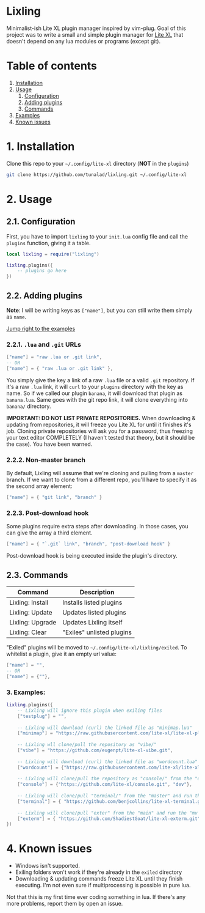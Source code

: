 # Lixling
Minimalist-ish Lite XL plugin manager inspired by vim-plug.
Goal of this project was to write a small and simple plugin manager for [Lite XL](https://lite-xl.com/) that doesn't depend on any lua modules or programs (except git). 

# Table of contents
1. [Installation](#installation)
2. [Usage](#usage)
    1. [Configuration](#configuration)
    2. [Adding plugins](#adding-plugins)
    3. [Commands](#commands)
3. [Examples](#examples)
4. [Known issues](#known-issues)

# 1. Installation
Clone this repo to your `~/.config/lite-xl` directory (**NOT** in the `plugins`)
```sh
git clone https://github.com/tunalad/lixling.git ~/.config/lite-xl
```
# 2. Usage
## 2.1. Configuration
First, you have to import `lixling` to your `init.lua` config file and call the `plugins` function, giving it a table.
```lua
local lixling = require("lixling")

lixling.plugins({
    -- plugins go here
})
```

## 2.2. Adding plugins
**Note**: I will be writing keys as `["name"]`, but you can still write them simply as `name`.

[Jump right to the examples](#examples)

### 2.2.1. `.lua` and `.git` URLs
```lua
["name"] = "raw .lua or .git link",
-- OR
["name"] = { "raw .lua or .git link" },
```
You simply give the key a link of a raw `.lua` file or a valid `.git` repository. If it's a raw `.lua` link, it will `curl` to your `plugins` directory with the key as name. So if we called our plugin `banana`, it will download that plugin as `banana.lua`. Same goes with the git repo link, it will clone everything into `banana/` directory.

**IMPORTANT: DO NOT LIST PRIVATE REPOSITORIES.** When downloading & updating from repositories, it will freeze you Lite XL for until it finishes it's job. Cloning private repositories will ask you for a password, thus freezing your text editor COMPLETELY (I haven't tested that theory, but it should be the case). You have been warned.

### 2.2.2. Non-master branch
By default, Lixling will assume that we're cloning and pulling from a `master` branch. If we want to clone from a different repo, you'll have to specify it as the second array element:
```lua
["name"] = { "git link", "branch" }
```

### 2.2.3. Post-download hook
Some plugins require extra steps after downloading. In those cases, you can give the array a third element. 
```lua
["name"] = { "`.git` link", "branch", "post-download hook" }
```
Post-download hook is being executed inside the plugin's directory.

## 2.3. Commands
| Command               | Description                   |
|-----------------------|-------------------------------|
| Lixling: Install      | Installs listed plugins       |
| Lixling: Update       | Updates listed plugins        |
| Lixling: Upgrade      | Updates Lixling itself        | 
| Lixling: Clear        | "Exiles" unlisted plugins     |

"Exiled" plugins will be moved to `~/.config/lite-xl/lixling/exiled`. 
To whitelist a plugin, give it an empty url value:
```lua
["name"] = "",
-- OR 
["name"] = {""},
```

### 3. Examples:
```lua
lixling.plugins({
    -- Lixling will ignore this plugin when exiling files
    ["testplug"] = "",
    
    -- Lixling will download (curl) the linked file as "minimap.lua" 
    ["minimap"] = "https://raw.githubusercontent.com/lite-xl/lite-xl-plugins/master/plugins/minimap.lua",
    
    -- Lixling wll clone/pull the repository as "vibe/"
    ["vibe"] = "https://github.com/eugenpt/lite-xl-vibe.git",
    
    -- Lixling will download (curl) the linked file as "wordcount.lua" 
    ["wordcount"] = {"https://raw.githubusercontent.com/lite-xl/lite-xl-plugins/master/plugins/wordcount.lua"},
    
    -- Lixling will clone/pull the repository as "console/" from the "dev" branch
    ["console"] = {"https://github.com/lite-xl/console.git", "dev"},
    
    -- Lixling will clone/pull "terminal/" from the "master" and run the "make release" command
    ["terminal"] = { "https://github.com/benjcollins/lite-xl-terminal.git", "master", "make release" },
    
    -- Lixling will clone/pull "exter" from the "main" and run the "mv exterm.lua init.lua" command
    ["exterm"] = { "https://github.com/ShadiestGoat/lite-xl-exterm.git", "main", "mv exterm.lua init.lua" },
})
```

# 4. Known issues 
- Windows isn't supported.
- Exiling folders won't work if they're already in the `exiled` directory 
- Downloading & updating commands freeze Lite XL until they finish executing. I'm not even sure if multiprocessing is possible in pure lua.

Not that this is my first time ever coding something in lua. If there's any more problems, report them by open an issue. 
